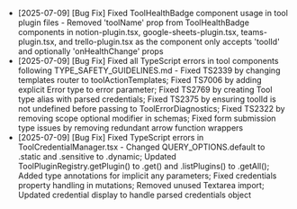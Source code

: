 - [2025-07-09] [Bug Fix] Fixed ToolHealthBadge component usage in tool plugin files - Removed 'toolName' prop from ToolHealthBadge components in notion-plugin.tsx, google-sheets-plugin.tsx, teams-plugin.tsx, and trello-plugin.tsx as the component only accepts 'toolId' and optionally 'onHealthChange' props
- [2025-07-09] [Bug Fix] Fixed all TypeScript errors in tool components following TYPE_SAFETY_GUIDELINES.md - Fixed TS2339 by changing templates router to toolActionTemplates; Fixed TS7006 by adding explicit Error type to error parameter; Fixed TS2769 by creating Tool type alias with parsed credentials; Fixed TS2375 by ensuring toolId is not undefined before passing to ToolErrorDiagnostics; Fixed TS2322 by removing scope optional modifier in schemas; Fixed form submission type issues by removing redundant arrow function wrappers
- [2025-07-09] [Bug Fix] Fixed TypeScript errors in ToolCredentialManager.tsx - Changed QUERY_OPTIONS.default to .static and .sensitive to .dynamic; Updated ToolPluginRegistry.getPlugin() to .get() and .listPlugins() to .getAll(); Added type annotations for implicit any parameters; Fixed credentials property handling in mutations; Removed unused Textarea import; Updated credential display to handle parsed credentials object